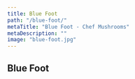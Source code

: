 ```yaml
---
title: Blue Foot
path: "/blue-foot/"
metaTitle: "Blue Foot - Chef Mushrooms"
metaDescription: ""
image: "blue-foot.jpg"
---
```


## Blue Foot